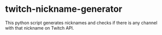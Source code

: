 # twitch-nickname-generator
This python script generates nicknames and checks if there is any channel with that nickname on Twitch API.
